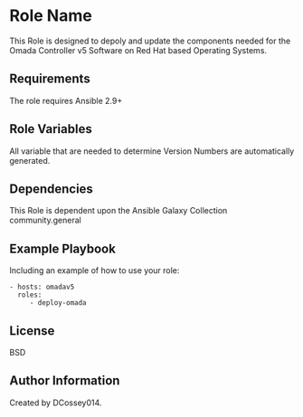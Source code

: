 Role Name
=========

This Role is designed to depoly and update the components needed for the Omada Controller v5 Software on Red Hat based Operating Systems.

Requirements
------------

The role requires Ansible 2.9+

Role Variables
--------------

All variable that are needed to determine Version Numbers are automatically generated.

Dependencies
------------

This Role is dependent upon the Ansible Galaxy Collection community.general

Example Playbook
----------------

Including an example of how to use your role:

    - hosts: omadav5
      roles:
         - deploy-omada

License
-------

BSD

Author Information
------------------

Created by DCossey014.  

